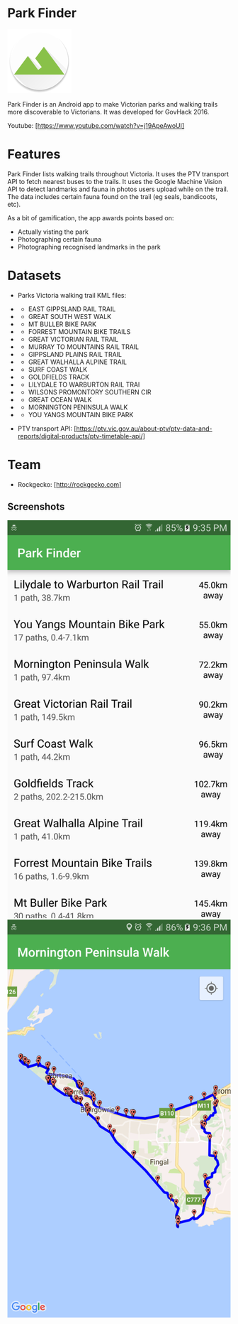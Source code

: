 ﻿# Park Finder

![Screenshot](screenshots/ic_launcher.png)

Park Finder is an Android app to make Victorian parks and walking trails more discoverable to Victorians. It was developed for GovHack 2016.

Youtube: [https://www.youtube.com/watch?v=j19ApeAwoUI]

# Features
Park Finder lists walking trails throughout Victoria. It uses the PTV transport API to fetch nearest buses to the trails. It uses the Google Machine Vision API to detect landmarks and fauna in photos users upload while on the trail. The data includes certain fauna found on the trail (eg seals, bandicoots, etc).

As a bit of gamification, the app awards points based on:
- Actually visting the park
- Photographing certain fauna
- Photographing recognised landmarks in the park

# Datasets
- Parks Victoria walking trail KML files:
- - EAST GIPPSLAND RAIL TRAIL
- - GREAT SOUTH WEST WALK
- - MT BULLER BIKE PARK
- - FORREST MOUNTAIN BIKE TRAILS
- - GREAT VICTORIAN RAIL TRAIL
- - MURRAY TO MOUNTAINS RAIL TRAIL
- - GIPPSLAND PLAINS RAIL TRAIL
- - GREAT WALHALLA ALPINE TRAIL
- - SURF COAST WALK
- - GOLDFIELDS TRACK
- - LILYDALE TO WARBURTON RAIL TRAI
- - WILSONS PROMONTORY SOUTHERN CIR
- - GREAT OCEAN WALK
- - MORNINGTON PENINSULA WALK
- - YOU YANGS MOUNTAIN BIKE PARK

- PTV transport API: [https://ptv.vic.gov.au/about-ptv/ptv-data-and-reports/digital-products/ptv-timetable-api/]

# Team
- Rockgecko: [http://rockgecko.com]

## Screenshots
![Screenshot](screenshots/park_list.png)
![Screenshot](screenshots/mornington.png)